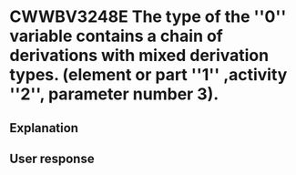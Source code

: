 # CWWBV3248E The type of the ''0'' variable contains a chain of derivations with mixed derivation types. (element or part ''1'' ,activity ''2'', parameter number 3).

## Explanation

## User response